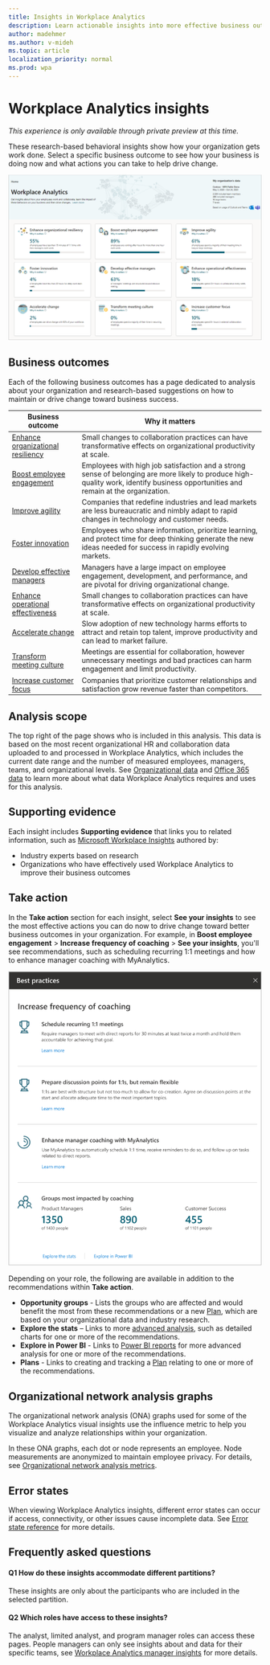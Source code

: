 ```yaml
---
title: Insights in Workplace Analytics
description: Learn actionable insights into more effective business outcomes for your organization 
author: madehmer
ms.author: v-mideh
ms.topic: article
localization_priority: normal 
ms.prod: wpa
---
```


# Workplace Analytics insights

*This experience is only available through private preview at this time.*

These research-based behavioral insights show how your organization gets work done. Select a specific business outcome to see how your business is doing now and what actions you can take to help drive change.

![Workplace Analytics insights home page image](../images/wpa/use/wpa-insights.png)

## Business outcomes

Each of the following business outcomes has a page dedicated to analysis about your organization and research-based suggestions on how to maintain or drive change toward business success.

|Business outcome |Why it matters |
|-----------------|--------------|
|[Enhance organizational resiliency](resilient-organizations.md) |Small changes to collaboration practices can have transformative effects on organizational productivity at scale. |
|[Boost employee engagement](boost-engagement.md) |Employees with high job satisfaction and a strong sense of belonging are more likely to produce high-quality work, identify business opportunities and remain at the organization. |
|[Improve agility](improve-agility.md) |Companies that redefine industries and lead markets are less bureaucratic and nimbly adapt to rapid changes in technology and customer needs. |
|[Foster innovation](foster-innovation.md) |Employees who share information, prioritize learning, and protect time for deep thinking generate the new ideas needed for success in rapidly evolving markets.|
|[Develop effective managers](develop-managers.md) |Managers have a large impact on employee engagement, development, and performance, and are pivotal for driving organizational change. |
|[Enhance operational effectiveness](effective-operations.md) |Small changes to collaboration practices can have transformative effects on organizational productivity at scale. |
|[Accelerate change](accelerate-change.md) |Slow adoption of new technology harms efforts to attract and retain top talent, improve productivity and can lead to market failure. |
|[Transform meeting culture](transform-meetings.md) |Meetings are essential for collaboration, however unnecessary meetings and bad practices can harm engagement and limit productivity. |
|[Increase customer focus](customer-focus.md) |Companies that prioritize customer relationships and satisfaction grow revenue faster than competitors.|

## Analysis scope

The top right of the page shows who is included in this analysis. This data is based on the most recent organizational HR and collaboration data uploaded to and processed in Workplace Analytics, which includes the current date range and the number of measured employees, managers, teams, and organizational levels. See [Organizational data](organizational-data.md) and [Office 365 data](office-365-data.md) to learn more about what data Workplace Analytics requires and uses for this analysis.

## Supporting evidence

Each insight includes **Supporting evidence** that links you to related information, such as [Microsoft Workplace Insights](https://insights.office.com/) authored by:

* Industry experts based on research
* Organizations who have effectively used Workplace Analytics to improve their business outcomes

## Take action

In the **Take action** section for each insight, select **See your insights** to see the most effective actions you can do now to drive change toward better business outcomes in your organization. For example, in **Boost employee engagement** > **Increase frequency of coaching** > **See your insights**, you'll see recommendations, such as scheduling recurring 1:1 meetings and how to enhance manager coaching with MyAnalytics.

![Take action for coaching](../images/wpa/use/coaching.png)

Depending on your role, the following are available in addition to the recommendations within **Take action**.

* **Opportunity groups** - Lists the groups who are affected and would benefit the most from these recommendations or a new [Plan](../tutorials/solutionsv2-intro.md), which are based on your organizational data and industry research.
* **Explore the stats** – Links to more [advanced analysis](explore-intro.md), such as detailed charts for one or more of the recommendations.
* **Explore in Power BI** - Links to [Power BI reports](../tutorials/power-bi-intro.md) for more advanced analysis for one or more of the recommendations.
* **Plans** - Links to creating and tracking a [Plan](../Tutorials/solutionsv2-intro.md) relating to one or more of the recommendations.

## Organizational network analysis graphs

The organizational network analysis (ONA) graphs used for some of the Workplace Analytics visual insights use the influence metric to help you visualize and analyze relationships within your organization.

In these ONA graphs, each dot or node represents an employee. Node measurements are anonymized to maintain employee privacy. For details, see [Organizational network analysis metrics](insight-ona-measures.md).

## Error states

When viewing Workplace Analytics insights, different error states can occur if access, connectivity, or other issues cause incomplete data. See [Error state reference](error-states.md) for more details.

## Frequently asked questions

#### Q1 How do these insights accommodate different partitions?

These insights are only about the participants who are included in the selected partition.

#### Q2 Which roles have access to these insights?

The analyst, limited analyst, and program manager roles can access these pages. People managers can only see insights about and data for their specific teams, see [Workplace Analytics manager insights](pm-home.md) for more details.
